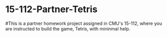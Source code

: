 # 15-112-Partner-Tetris

#This is a partner homework project assigned in CMU's 15-112, where you are instructed to build the game, Tetris, with mininmal help. 
